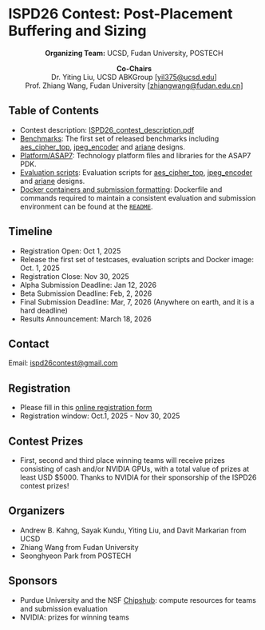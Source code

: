 # ISPD26 Contest: Post-Placement Buffering and Sizing

<div align="center">

**Organizing Team:** UCSD, Fudan University, POSTECH  

**Co-Chairs**  
Dr. Yiting Liu, UCSD ABKGroup [yil375@ucsd.edu]  
Prof. Zhiang Wang, Fudan University [zhiangwang@fudan.edu.cn]  

</div>

## Table of Contents
- Contest description: [ISPD26_contest_description.pdf](./ISPD26_contest_description.pdf)
- [Benchmarks](./Benchmarks): The first set of released benchmarks including [aes_cipher_top](./Benchmarks/aes_cipher_top), [jpeg_encoder](./Benchmarks/jpeg_encoder/) and [ariane](./Benchmarks/ariane) designs.
- [Platform/ASAP7](./Platform/ASAP7): Technology platform files and libraries for the ASAP7 PDK.
- [Evaluation scripts](./scripts): Evaluation scripts for [aes_cipher_top](./scripts/aes_cipher_top/eval.sh), [jpeg_encoder](./scripts/jpeg_encoder/eval.sh) and [ariane](./scripts/ariane/eval.sh) designs. 
- [Docker containers and submission formatting](./docker): Dockerfile and commands required to maintain a consistent evaluation and submission environment can be found at the [`README`](./docker/README.md).

## Timeline
- Registration Open: Oct 1, 2025
- Release the first set of testcases, evaluation scripts and Docker image: Oct. 1, 2025
- Registration Close: Nov 30, 2025
- Alpha Submission Deadline: Jan 12, 2026
- Beta Submission Deadline: Feb, 2, 2026
- Final Submission Deadline: Mar, 7, 2026 (Anywhere on earth, and it is a hard deadline)
- Results Announcement: March 18, 2026


## Contact
Email: ispd26contest@gmail.com

## Registration
- Please fill in this [online registration form](https://forms.gle/w2bDxrAENhFzw862A)
- Registration window: Oct.1, 2025 - Nov 30, 2025


## Contest Prizes
- First, second and third place winning teams will receive prizes consisting of cash and/or NVIDIA GPUs, with a total value of prizes at least USD $5000. Thanks to NVIDIA for their sponsorship of the ISPD26 contest prizes!

## Organizers
- Andrew B. Kahng, Sayak Kundu, Yiting Liu, and Davit Markarian from UCSD
- Zhiang Wang from Fudan University
- Seonghyeon Park from POSTECH

## Sponsors
- Purdue University and the NSF [Chipshub](https://nanohub.org/groups/chipshub/): compute resources for teams and submission evaluation
- NVIDIA: prizes for winning teams
